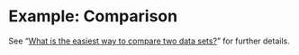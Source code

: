 # Example: Comparison

See “[What is the easiest way to compare two data sets?][article]” for
further details.

[article]: https://blog.ivanukhov.com/2020/04/10/comparison.html
